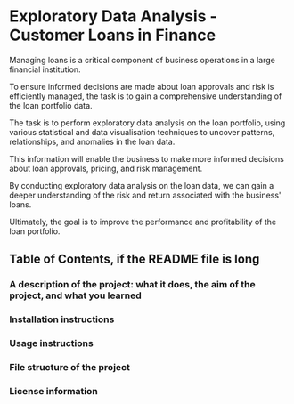 # Exploratory Data Analysis - Customer Loans in Finance

Managing loans is a critical component of business operations in a large financial institution.

To ensure informed decisions are made about loan approvals and risk is efficiently managed, the task is to gain a comprehensive understanding of the loan portfolio data.

The task is to perform exploratory data analysis on the loan portfolio, using various statistical and data visualisation techniques to uncover patterns, relationships, and anomalies in the loan data.

This information will enable the business to make more informed decisions about loan approvals, pricing, and risk management.

By conducting exploratory data analysis on the loan data, we can gain a deeper understanding of the risk and return associated with the business' loans.

Ultimately, the goal is to improve the performance and profitability of the loan portfolio.



   ## Table of Contents, if the README file is long
   ### A description of the project: what it does, the aim of the project, and what you learned
   ### Installation instructions
   ### Usage instructions
   ### File structure of the project
   ### License information

